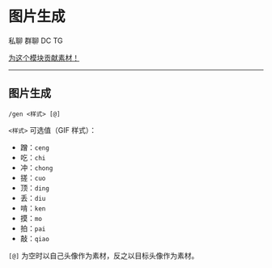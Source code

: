 # 图片生成
<span class="span-friend">私聊</span>
<span class="span-group">群聊</span>
<span class="span-discord">DC</span>
<span class="span-telegram">TG</span>

[为这个模块贡献素材！](https://github.com/JoinChang/ImageGenerator)

---

## 图片生成
```
/gen <样式> [@]
```
`<样式>` 可选值（GIF 样式）：
- 蹭：`ceng`
- 吃：`chi`
- 冲：`chong`
- 搓：`cuo`
- 顶：`ding`
- 丢：`diu`
- 啃：`ken`
- 摸：`mo`
- 拍：`pai`
- 敲：`qiao`

`[@]` 为空时以自己头像作为素材，反之以目标头像作为素材。